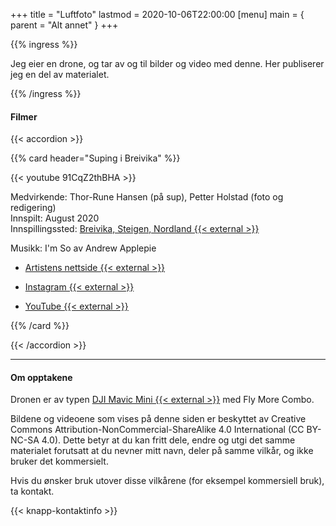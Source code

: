 +++
title = "Luftfoto"
lastmod = 2020-10-06T22:00:00
[menu]
main = { parent = "Alt annet" }
+++

{{% ingress %}}

Jeg eier en drone, og tar av og til bilder og video med denne. Her publiserer jeg en del av
materialet.

{{% /ingress %}}

#### Filmer

{{< accordion >}}

{{% card header="Suping i Breivika" %}}

{{< youtube 91CqZ2thBHA >}}

Medvirkende: Thor-Rune Hansen (på sup), Petter Holstad (foto og redigering)  
Innspilt: August 2020  
Innspillingssted: [Breivika, Steigen, Nordland {{< external >}}][breivika]  

Musikk: I'm So av Andrew Applepie  

- [Artistens nettside {{< external >}}][a1]  

- [Instagram {{< external >}}][a2]  

- [YouTube {{< external >}}][a3]  

[breivika]: https://goo.gl/maps/zxHi7H7VvkrCbeCVA
[a1]: https://www.andrewapplepie.com/#contact
[a2]: https://www.instagram.com/andrew_applepie/
[a3]: https://www.youtube.com/andrewapplepie

{{% /card %}}

{{< /accordion >}}

---

#### Om opptakene

Dronen er av typen [DJI Mavic Mini {{< external >}}](https://www.dji.com/no/mavic-mini) med Fly More
Combo.

Bildene og videoene som vises på denne siden er beskyttet av Creative Commons
Attribution-NonCommercial-ShareAlike 4.0 International (CC BY-NC-SA 4.0). Dette betyr at du kan
fritt dele, endre og utgi det samme materialet forutsatt at du nevner mitt navn, deler på samme
vilkår, og ikke bruker det kommersielt.

Hvis du ønsker bruk utover disse vilkårene (for eksempel kommersiell bruk), ta kontakt.

{{< knapp-kontaktinfo >}}
